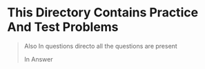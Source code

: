 # This Directory Contains Practice And Test Problems 

> Also In questions directo all the questions are present 
> 
> In Answer 